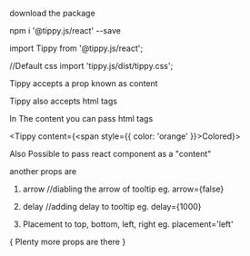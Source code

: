 download the package

npm i '@tippy.js/react' --save

import Tippy from '@tippy.js/react';

//Default css
import 'tippy.js/dist/tippy.css';

Tippy accepts a prop known as content

Tippy also accepts html tags

In The content you can pass html tags
  
<Tippy content={<span style={{ color: 'orange' }}>Colored</span>}>
            
</Tippy>


Also Possible to pass react component as a "content"


another props are

1. arrow //diabling the arrow of tooltip 
eg. arrow={false} 

2. delay  //adding delay to tooltip 
eg. delay={1000}

3. Placement to top, bottom, left, right
eg. placement='left'


{ Plenty more props are there }